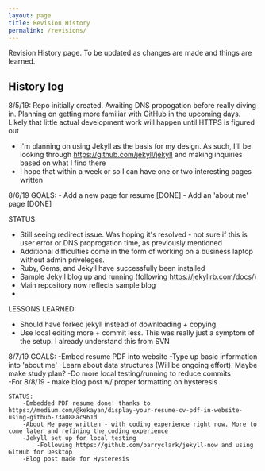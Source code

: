 ```yaml
---
layout: page
title: Revision History
permalink: /revisions/
---
```


Revision History page. To be updated as changes are made and things are learned.

History log
-------

8/5/19: Repo initially created. Awaiting DNS propogation before really diving in. Planning on getting more familiar with GitHub in the upcoming days. Likely that little actual development work will happen until HTTPS is figured out 
  - I'm planning on using Jekyll as the basis for my design. As such, I'll be looking through https://github.com/jekyll/jekyll and making inquiries based on what I find there
  - I hope that within a week or so I can have one or two interesting pages written 

8/6/19
  GOALS:
    - Add a new page for resume [DONE]
    - Add an 'about me' page [DONE]
  
  STATUS:
  - Still seeing redirect issue. Was hoping it's resolved - not sure if this is user error or DNS proprogation time, as previously mentioned
  - Additional difficulties come in the form of working on a business laptop without admin priveleges. 
  - Ruby, Gems, and Jekyll have successfully been installed
  - Sample Jekyll blog up and running (following https://jekyllrb.com/docs/)
  - Main repository now reflects sample blog
  -

  LESSONS LEARNED:
   - Should have forked jekyll instead of downloading + copying. 
   - Use local editing more + commit less. This was really just a symptom of the setup. I already understand this from SVN
   
   8/7/19
	GOALS:
		-Embed resume PDF into website
		-Type up basic information into 'about me' 
		-Learn about data structures (Will be ongoing effort). Maybe make study plan?
		-Do more local testing/running to reduce commits  
		-For 8/8/19 - make blog post w/ proper formatting on hysteresis
		
	STATUS:
		-Embedded PDF resume done! thanks to https://medium.com/@kekayan/display-your-resume-cv-pdf-in-website-using-github-73a088ac961d
		-About Me page written - with coding experience right now. More to come later and refining the coding experience
		-Jekyll set up for local testing
			-Following https://github.com/barryclark/jekyll-now and using GitHub for Desktop
		-Blog post made for Hysteresis
	
  
  
  

